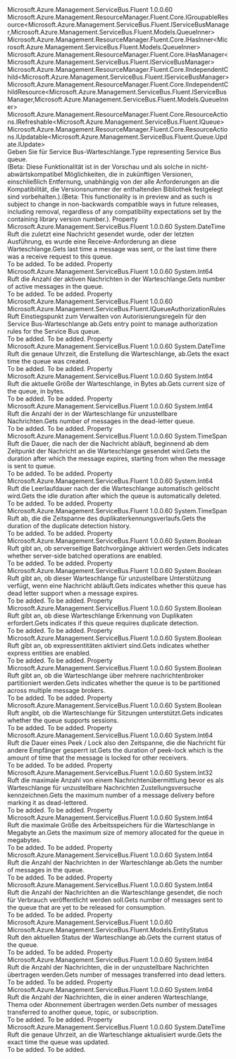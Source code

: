 <Type Name="IQueue" FullName="Microsoft.Azure.Management.ServiceBus.Fluent.IQueue">
  <TypeSignature Language="C#" Value="public interface IQueue : Microsoft.Azure.Management.ResourceManager.Fluent.Core.IGroupableResource&lt;Microsoft.Azure.Management.ServiceBus.Fluent.IServiceBusManager,Microsoft.Azure.Management.ServiceBus.Fluent.Models.QueueInner&gt;, Microsoft.Azure.Management.ResourceManager.Fluent.Core.IHasInner&lt;Microsoft.Azure.Management.ServiceBus.Fluent.Models.QueueInner&gt;, Microsoft.Azure.Management.ResourceManager.Fluent.Core.IHasManager&lt;Microsoft.Azure.Management.ServiceBus.Fluent.IServiceBusManager&gt;, Microsoft.Azure.Management.ResourceManager.Fluent.Core.IIndependentChild&lt;Microsoft.Azure.Management.ServiceBus.Fluent.IServiceBusManager&gt;, Microsoft.Azure.Management.ResourceManager.Fluent.Core.IIndependentChildResource&lt;Microsoft.Azure.Management.ServiceBus.Fluent.IServiceBusManager,Microsoft.Azure.Management.ServiceBus.Fluent.Models.QueueInner&gt;, Microsoft.Azure.Management.ResourceManager.Fluent.Core.ResourceActions.IRefreshable&lt;Microsoft.Azure.Management.ServiceBus.Fluent.IQueue&gt;, Microsoft.Azure.Management.ResourceManager.Fluent.Core.ResourceActions.IUpdatable&lt;Microsoft.Azure.Management.ServiceBus.Fluent.Queue.Update.IUpdate&gt;" />
  <TypeSignature Language="ILAsm" Value=".class public interface auto ansi abstract IQueue implements class Microsoft.Azure.Management.ResourceManager.Fluent.Core.IGroupableResource`2&lt;class Microsoft.Azure.Management.ServiceBus.Fluent.IServiceBusManager, class Microsoft.Azure.Management.ServiceBus.Fluent.Models.QueueInner&gt;, class Microsoft.Azure.Management.ResourceManager.Fluent.Core.IHasId, class Microsoft.Azure.Management.ResourceManager.Fluent.Core.IHasInner`1&lt;class Microsoft.Azure.Management.ServiceBus.Fluent.Models.QueueInner&gt;, class Microsoft.Azure.Management.ResourceManager.Fluent.Core.IHasManager`1&lt;class Microsoft.Azure.Management.ServiceBus.Fluent.IServiceBusManager&gt;, class Microsoft.Azure.Management.ResourceManager.Fluent.Core.IHasName, class Microsoft.Azure.Management.ResourceManager.Fluent.Core.IHasResourceGroup, class Microsoft.Azure.Management.ResourceManager.Fluent.Core.IIndependentChild`1&lt;class Microsoft.Azure.Management.ServiceBus.Fluent.IServiceBusManager&gt;, class Microsoft.Azure.Management.ResourceManager.Fluent.Core.IIndependentChildResource`2&lt;class Microsoft.Azure.Management.ServiceBus.Fluent.IServiceBusManager, class Microsoft.Azure.Management.ServiceBus.Fluent.Models.QueueInner&gt;, class Microsoft.Azure.Management.ResourceManager.Fluent.Core.IResource, class Microsoft.Azure.Management.ResourceManager.Fluent.Core.ResourceActions.IIndexable, class Microsoft.Azure.Management.ResourceManager.Fluent.Core.ResourceActions.IRefreshable`1&lt;class Microsoft.Azure.Management.ServiceBus.Fluent.IQueue&gt;, class Microsoft.Azure.Management.ResourceManager.Fluent.Core.ResourceActions.IUpdatable`1&lt;class Microsoft.Azure.Management.ServiceBus.Fluent.Queue.Update.IUpdate&gt;" />
  <TypeSignature Language="DocId" Value="T:Microsoft.Azure.Management.ServiceBus.Fluent.IQueue" />
  <TypeSignature Language="VB.NET" Value="Public Interface IQueue&#xA;Implements IGroupableResource(Of IServiceBusManager, QueueInner), IHasInner(Of QueueInner), IHasManager(Of IServiceBusManager), IIndependentChild(Of IServiceBusManager), IIndependentChildResource(Of IServiceBusManager, QueueInner), IRefreshable(Of IQueue), IUpdatable(Of IUpdate)" />
  <TypeSignature Language="F#" Value="type IQueue = interface&#xA;    interface IIndependentChildResource&lt;IServiceBusManager, QueueInner&gt;&#xA;    interface IGroupableResource&lt;IServiceBusManager, QueueInner&gt;&#xA;    interface IResource&#xA;    interface IIndexable&#xA;    interface IHasId&#xA;    interface IHasName&#xA;    interface IHasResourceGroup&#xA;    interface IHasManager&lt;IServiceBusManager&gt;&#xA;    interface IHasInner&lt;QueueInner&gt;&#xA;    interface IIndependentChild&lt;IServiceBusManager&gt;&#xA;    interface IRefreshable&lt;IQueue&gt;&#xA;    interface IUpdatable&lt;IUpdate&gt;" />
  <AssemblyInfo>
    <AssemblyName>Microsoft.Azure.Management.ServiceBus.Fluent</AssemblyName>
    <AssemblyVersion>1.0.0.60</AssemblyVersion>
  </AssemblyInfo>
  <Interfaces>
    <Interface>
      <InterfaceName>Microsoft.Azure.Management.ResourceManager.Fluent.Core.IGroupableResource&lt;Microsoft.Azure.Management.ServiceBus.Fluent.IServiceBusManager,Microsoft.Azure.Management.ServiceBus.Fluent.Models.QueueInner&gt;</InterfaceName>
    </Interface>
    <Interface>
      <InterfaceName>Microsoft.Azure.Management.ResourceManager.Fluent.Core.IHasInner&lt;Microsoft.Azure.Management.ServiceBus.Fluent.Models.QueueInner&gt;</InterfaceName>
    </Interface>
    <Interface>
      <InterfaceName>Microsoft.Azure.Management.ResourceManager.Fluent.Core.IHasManager&lt;Microsoft.Azure.Management.ServiceBus.Fluent.IServiceBusManager&gt;</InterfaceName>
    </Interface>
    <Interface>
      <InterfaceName>Microsoft.Azure.Management.ResourceManager.Fluent.Core.IIndependentChild&lt;Microsoft.Azure.Management.ServiceBus.Fluent.IServiceBusManager&gt;</InterfaceName>
    </Interface>
    <Interface>
      <InterfaceName>Microsoft.Azure.Management.ResourceManager.Fluent.Core.IIndependentChildResource&lt;Microsoft.Azure.Management.ServiceBus.Fluent.IServiceBusManager,Microsoft.Azure.Management.ServiceBus.Fluent.Models.QueueInner&gt;</InterfaceName>
    </Interface>
    <Interface>
      <InterfaceName>Microsoft.Azure.Management.ResourceManager.Fluent.Core.ResourceActions.IRefreshable&lt;Microsoft.Azure.Management.ServiceBus.Fluent.IQueue&gt;</InterfaceName>
    </Interface>
    <Interface>
      <InterfaceName>Microsoft.Azure.Management.ResourceManager.Fluent.Core.ResourceActions.IUpdatable&lt;Microsoft.Azure.Management.ServiceBus.Fluent.Queue.Update.IUpdate&gt;</InterfaceName>
    </Interface>
  </Interfaces>
  <Docs>
    <summary>
            <span data-ttu-id="dea6c-101">Geben Sie für Service Bus-Warteschlange.</span><span class="sxs-lookup"><span data-stu-id="dea6c-101">Type representing Service Bus queue.</span></span>
            </summary>
    <remarks>
            <span data-ttu-id="dea6c-102">(Beta: Diese Funktionalität ist in der Vorschau und als solche in nicht-abwärtskompatibel Möglichkeiten, die in zukünftigen Versionen, einschließlich Entfernung, unabhängig von der alle Anforderungen an die Kompatibilität, die Versionsnummer der enthaltenden Bibliothek festgelegt sind vorbehalten.).</span><span class="sxs-lookup"><span data-stu-id="dea6c-102">(Beta: This functionality is in preview and as such is subject to change in non-backwards compatible ways in future releases, including removal, regardless of any compatibility expectations set by the containing library version number.).</span></span>
            </remarks>
  </Docs>
  <Members>
    <Member MemberName="AccessedAt">
      <MemberSignature Language="C#" Value="public DateTime AccessedAt { get; }" />
      <MemberSignature Language="ILAsm" Value=".property instance valuetype System.DateTime AccessedAt" />
      <MemberSignature Language="DocId" Value="P:Microsoft.Azure.Management.ServiceBus.Fluent.IQueue.AccessedAt" />
      <MemberSignature Language="VB.NET" Value="Public ReadOnly Property AccessedAt As DateTime" />
      <MemberSignature Language="F#" Value="member this.AccessedAt : DateTime" Usage="Microsoft.Azure.Management.ServiceBus.Fluent.IQueue.AccessedAt" />
      <MemberType>Property</MemberType>
      <AssemblyInfo>
        <AssemblyName>Microsoft.Azure.Management.ServiceBus.Fluent</AssemblyName>
        <AssemblyVersion>1.0.0.60</AssemblyVersion>
      </AssemblyInfo>
      <ReturnValue>
        <ReturnType>System.DateTime</ReturnType>
      </ReturnValue>
      <Docs>
        <summary>
            <span data-ttu-id="dea6c-103">Ruft die zuletzt eine Nachricht gesendet wurde, oder der letzten Ausführung, es wurde eine Receive-Anforderung an diese Warteschlange.</span><span class="sxs-lookup"><span data-stu-id="dea6c-103">Gets last time a message was sent, or the last time there was a receive request to this queue.</span></span>
            </summary>
        <value>To be added.</value>
        <remarks>To be added.</remarks>
      </Docs>
    </Member>
    <Member MemberName="ActiveMessageCount">
      <MemberSignature Language="C#" Value="public long ActiveMessageCount { get; }" />
      <MemberSignature Language="ILAsm" Value=".property instance int64 ActiveMessageCount" />
      <MemberSignature Language="DocId" Value="P:Microsoft.Azure.Management.ServiceBus.Fluent.IQueue.ActiveMessageCount" />
      <MemberSignature Language="VB.NET" Value="Public ReadOnly Property ActiveMessageCount As Long" />
      <MemberSignature Language="F#" Value="member this.ActiveMessageCount : int64" Usage="Microsoft.Azure.Management.ServiceBus.Fluent.IQueue.ActiveMessageCount" />
      <MemberType>Property</MemberType>
      <AssemblyInfo>
        <AssemblyName>Microsoft.Azure.Management.ServiceBus.Fluent</AssemblyName>
        <AssemblyVersion>1.0.0.60</AssemblyVersion>
      </AssemblyInfo>
      <ReturnValue>
        <ReturnType>System.Int64</ReturnType>
      </ReturnValue>
      <Docs>
        <summary>
            <span data-ttu-id="dea6c-104">Ruft die Anzahl der aktiven Nachrichten in der Warteschlange.</span><span class="sxs-lookup"><span data-stu-id="dea6c-104">Gets number of active messages in the queue.</span></span>
            </summary>
        <value>To be added.</value>
        <remarks>To be added.</remarks>
      </Docs>
    </Member>
    <Member MemberName="AuthorizationRules">
      <MemberSignature Language="C#" Value="public Microsoft.Azure.Management.ServiceBus.Fluent.IQueueAuthorizationRules AuthorizationRules { get; }" />
      <MemberSignature Language="ILAsm" Value=".property instance class Microsoft.Azure.Management.ServiceBus.Fluent.IQueueAuthorizationRules AuthorizationRules" />
      <MemberSignature Language="DocId" Value="P:Microsoft.Azure.Management.ServiceBus.Fluent.IQueue.AuthorizationRules" />
      <MemberSignature Language="VB.NET" Value="Public ReadOnly Property AuthorizationRules As IQueueAuthorizationRules" />
      <MemberSignature Language="F#" Value="member this.AuthorizationRules : Microsoft.Azure.Management.ServiceBus.Fluent.IQueueAuthorizationRules" Usage="Microsoft.Azure.Management.ServiceBus.Fluent.IQueue.AuthorizationRules" />
      <MemberType>Property</MemberType>
      <AssemblyInfo>
        <AssemblyName>Microsoft.Azure.Management.ServiceBus.Fluent</AssemblyName>
        <AssemblyVersion>1.0.0.60</AssemblyVersion>
      </AssemblyInfo>
      <ReturnValue>
        <ReturnType>Microsoft.Azure.Management.ServiceBus.Fluent.IQueueAuthorizationRules</ReturnType>
      </ReturnValue>
      <Docs>
        <summary>
            <span data-ttu-id="dea6c-105">Ruft Einstiegspunkt zum Verwalten von Autorisierungsregeln für den Service Bus-Warteschlange ab.</span><span class="sxs-lookup"><span data-stu-id="dea6c-105">Gets entry point to manage authorization rules for the Service Bus queue.</span></span>
            </summary>
        <value>To be added.</value>
        <remarks>To be added.</remarks>
      </Docs>
    </Member>
    <Member MemberName="CreatedAt">
      <MemberSignature Language="C#" Value="public DateTime CreatedAt { get; }" />
      <MemberSignature Language="ILAsm" Value=".property instance valuetype System.DateTime CreatedAt" />
      <MemberSignature Language="DocId" Value="P:Microsoft.Azure.Management.ServiceBus.Fluent.IQueue.CreatedAt" />
      <MemberSignature Language="VB.NET" Value="Public ReadOnly Property CreatedAt As DateTime" />
      <MemberSignature Language="F#" Value="member this.CreatedAt : DateTime" Usage="Microsoft.Azure.Management.ServiceBus.Fluent.IQueue.CreatedAt" />
      <MemberType>Property</MemberType>
      <AssemblyInfo>
        <AssemblyName>Microsoft.Azure.Management.ServiceBus.Fluent</AssemblyName>
        <AssemblyVersion>1.0.0.60</AssemblyVersion>
      </AssemblyInfo>
      <ReturnValue>
        <ReturnType>System.DateTime</ReturnType>
      </ReturnValue>
      <Docs>
        <summary>
            <span data-ttu-id="dea6c-106">Ruft die genaue Uhrzeit, die Erstellung die Warteschlange, ab.</span><span class="sxs-lookup"><span data-stu-id="dea6c-106">Gets the exact time the queue was created.</span></span>
            </summary>
        <value>To be added.</value>
        <remarks>To be added.</remarks>
      </Docs>
    </Member>
    <Member MemberName="CurrentSizeInBytes">
      <MemberSignature Language="C#" Value="public long CurrentSizeInBytes { get; }" />
      <MemberSignature Language="ILAsm" Value=".property instance int64 CurrentSizeInBytes" />
      <MemberSignature Language="DocId" Value="P:Microsoft.Azure.Management.ServiceBus.Fluent.IQueue.CurrentSizeInBytes" />
      <MemberSignature Language="VB.NET" Value="Public ReadOnly Property CurrentSizeInBytes As Long" />
      <MemberSignature Language="F#" Value="member this.CurrentSizeInBytes : int64" Usage="Microsoft.Azure.Management.ServiceBus.Fluent.IQueue.CurrentSizeInBytes" />
      <MemberType>Property</MemberType>
      <AssemblyInfo>
        <AssemblyName>Microsoft.Azure.Management.ServiceBus.Fluent</AssemblyName>
        <AssemblyVersion>1.0.0.60</AssemblyVersion>
      </AssemblyInfo>
      <ReturnValue>
        <ReturnType>System.Int64</ReturnType>
      </ReturnValue>
      <Docs>
        <summary>
            <span data-ttu-id="dea6c-107">Ruft die aktuelle Größe der Warteschlange, in Bytes ab.</span><span class="sxs-lookup"><span data-stu-id="dea6c-107">Gets current size of the queue, in bytes.</span></span>
            </summary>
        <value>To be added.</value>
        <remarks>To be added.</remarks>
      </Docs>
    </Member>
    <Member MemberName="DeadLetterMessageCount">
      <MemberSignature Language="C#" Value="public long DeadLetterMessageCount { get; }" />
      <MemberSignature Language="ILAsm" Value=".property instance int64 DeadLetterMessageCount" />
      <MemberSignature Language="DocId" Value="P:Microsoft.Azure.Management.ServiceBus.Fluent.IQueue.DeadLetterMessageCount" />
      <MemberSignature Language="VB.NET" Value="Public ReadOnly Property DeadLetterMessageCount As Long" />
      <MemberSignature Language="F#" Value="member this.DeadLetterMessageCount : int64" Usage="Microsoft.Azure.Management.ServiceBus.Fluent.IQueue.DeadLetterMessageCount" />
      <MemberType>Property</MemberType>
      <AssemblyInfo>
        <AssemblyName>Microsoft.Azure.Management.ServiceBus.Fluent</AssemblyName>
        <AssemblyVersion>1.0.0.60</AssemblyVersion>
      </AssemblyInfo>
      <ReturnValue>
        <ReturnType>System.Int64</ReturnType>
      </ReturnValue>
      <Docs>
        <summary>
            <span data-ttu-id="dea6c-108">Ruft die Anzahl der in der Warteschlange für unzustellbare Nachrichten.</span><span class="sxs-lookup"><span data-stu-id="dea6c-108">Gets number of messages in the dead-letter queue.</span></span>
            </summary>
        <value>To be added.</value>
        <remarks>To be added.</remarks>
      </Docs>
    </Member>
    <Member MemberName="DefaultMessageTtlDuration">
      <MemberSignature Language="C#" Value="public TimeSpan DefaultMessageTtlDuration { get; }" />
      <MemberSignature Language="ILAsm" Value=".property instance valuetype System.TimeSpan DefaultMessageTtlDuration" />
      <MemberSignature Language="DocId" Value="P:Microsoft.Azure.Management.ServiceBus.Fluent.IQueue.DefaultMessageTtlDuration" />
      <MemberSignature Language="VB.NET" Value="Public ReadOnly Property DefaultMessageTtlDuration As TimeSpan" />
      <MemberSignature Language="F#" Value="member this.DefaultMessageTtlDuration : TimeSpan" Usage="Microsoft.Azure.Management.ServiceBus.Fluent.IQueue.DefaultMessageTtlDuration" />
      <MemberType>Property</MemberType>
      <AssemblyInfo>
        <AssemblyName>Microsoft.Azure.Management.ServiceBus.Fluent</AssemblyName>
        <AssemblyVersion>1.0.0.60</AssemblyVersion>
      </AssemblyInfo>
      <ReturnValue>
        <ReturnType>System.TimeSpan</ReturnType>
      </ReturnValue>
      <Docs>
        <summary>
            <span data-ttu-id="dea6c-109">Ruft die Dauer, die nach der die Nachricht abläuft, beginnend ab dem Zeitpunkt der Nachricht an die Warteschlange gesendet wird.</span><span class="sxs-lookup"><span data-stu-id="dea6c-109">Gets the duration after which the message expires, starting from when the message is sent to queue.</span></span>
            </summary>
        <value>To be added.</value>
        <remarks>To be added.</remarks>
      </Docs>
    </Member>
    <Member MemberName="DeleteOnIdleDurationInMinutes">
      <MemberSignature Language="C#" Value="public long DeleteOnIdleDurationInMinutes { get; }" />
      <MemberSignature Language="ILAsm" Value=".property instance int64 DeleteOnIdleDurationInMinutes" />
      <MemberSignature Language="DocId" Value="P:Microsoft.Azure.Management.ServiceBus.Fluent.IQueue.DeleteOnIdleDurationInMinutes" />
      <MemberSignature Language="VB.NET" Value="Public ReadOnly Property DeleteOnIdleDurationInMinutes As Long" />
      <MemberSignature Language="F#" Value="member this.DeleteOnIdleDurationInMinutes : int64" Usage="Microsoft.Azure.Management.ServiceBus.Fluent.IQueue.DeleteOnIdleDurationInMinutes" />
      <MemberType>Property</MemberType>
      <AssemblyInfo>
        <AssemblyName>Microsoft.Azure.Management.ServiceBus.Fluent</AssemblyName>
        <AssemblyVersion>1.0.0.60</AssemblyVersion>
      </AssemblyInfo>
      <ReturnValue>
        <ReturnType>System.Int64</ReturnType>
      </ReturnValue>
      <Docs>
        <summary>
            <span data-ttu-id="dea6c-110">Ruft die Leerlaufdauer nach der die Warteschlange automatisch gelöscht wird.</span><span class="sxs-lookup"><span data-stu-id="dea6c-110">Gets the idle duration after which the queue is automatically deleted.</span></span>
            </summary>
        <value>To be added.</value>
        <remarks>To be added.</remarks>
      </Docs>
    </Member>
    <Member MemberName="DuplicateMessageDetectionHistoryDuration">
      <MemberSignature Language="C#" Value="public TimeSpan DuplicateMessageDetectionHistoryDuration { get; }" />
      <MemberSignature Language="ILAsm" Value=".property instance valuetype System.TimeSpan DuplicateMessageDetectionHistoryDuration" />
      <MemberSignature Language="DocId" Value="P:Microsoft.Azure.Management.ServiceBus.Fluent.IQueue.DuplicateMessageDetectionHistoryDuration" />
      <MemberSignature Language="VB.NET" Value="Public ReadOnly Property DuplicateMessageDetectionHistoryDuration As TimeSpan" />
      <MemberSignature Language="F#" Value="member this.DuplicateMessageDetectionHistoryDuration : TimeSpan" Usage="Microsoft.Azure.Management.ServiceBus.Fluent.IQueue.DuplicateMessageDetectionHistoryDuration" />
      <MemberType>Property</MemberType>
      <AssemblyInfo>
        <AssemblyName>Microsoft.Azure.Management.ServiceBus.Fluent</AssemblyName>
        <AssemblyVersion>1.0.0.60</AssemblyVersion>
      </AssemblyInfo>
      <ReturnValue>
        <ReturnType>System.TimeSpan</ReturnType>
      </ReturnValue>
      <Docs>
        <summary>
            <span data-ttu-id="dea6c-111">Ruft ab, die die Zeitspanne des duplikaterkennungsverlaufs.</span><span class="sxs-lookup"><span data-stu-id="dea6c-111">Gets the duration of the duplicate detection history.</span></span>
            </summary>
        <value>To be added.</value>
        <remarks>To be added.</remarks>
      </Docs>
    </Member>
    <Member MemberName="IsBatchedOperationsEnabled">
      <MemberSignature Language="C#" Value="public bool IsBatchedOperationsEnabled { get; }" />
      <MemberSignature Language="ILAsm" Value=".property instance bool IsBatchedOperationsEnabled" />
      <MemberSignature Language="DocId" Value="P:Microsoft.Azure.Management.ServiceBus.Fluent.IQueue.IsBatchedOperationsEnabled" />
      <MemberSignature Language="VB.NET" Value="Public ReadOnly Property IsBatchedOperationsEnabled As Boolean" />
      <MemberSignature Language="F#" Value="member this.IsBatchedOperationsEnabled : bool" Usage="Microsoft.Azure.Management.ServiceBus.Fluent.IQueue.IsBatchedOperationsEnabled" />
      <MemberType>Property</MemberType>
      <AssemblyInfo>
        <AssemblyName>Microsoft.Azure.Management.ServiceBus.Fluent</AssemblyName>
        <AssemblyVersion>1.0.0.60</AssemblyVersion>
      </AssemblyInfo>
      <ReturnValue>
        <ReturnType>System.Boolean</ReturnType>
      </ReturnValue>
      <Docs>
        <summary>
            <span data-ttu-id="dea6c-112">Ruft gibt an, ob serverseitige Batchvorgänge aktiviert werden.</span><span class="sxs-lookup"><span data-stu-id="dea6c-112">Gets indicates whether server-side batched operations are enabled.</span></span>
            </summary>
        <value>To be added.</value>
        <remarks>To be added.</remarks>
      </Docs>
    </Member>
    <Member MemberName="IsDeadLetteringEnabledForExpiredMessages">
      <MemberSignature Language="C#" Value="public bool IsDeadLetteringEnabledForExpiredMessages { get; }" />
      <MemberSignature Language="ILAsm" Value=".property instance bool IsDeadLetteringEnabledForExpiredMessages" />
      <MemberSignature Language="DocId" Value="P:Microsoft.Azure.Management.ServiceBus.Fluent.IQueue.IsDeadLetteringEnabledForExpiredMessages" />
      <MemberSignature Language="VB.NET" Value="Public ReadOnly Property IsDeadLetteringEnabledForExpiredMessages As Boolean" />
      <MemberSignature Language="F#" Value="member this.IsDeadLetteringEnabledForExpiredMessages : bool" Usage="Microsoft.Azure.Management.ServiceBus.Fluent.IQueue.IsDeadLetteringEnabledForExpiredMessages" />
      <MemberType>Property</MemberType>
      <AssemblyInfo>
        <AssemblyName>Microsoft.Azure.Management.ServiceBus.Fluent</AssemblyName>
        <AssemblyVersion>1.0.0.60</AssemblyVersion>
      </AssemblyInfo>
      <ReturnValue>
        <ReturnType>System.Boolean</ReturnType>
      </ReturnValue>
      <Docs>
        <summary>
            <span data-ttu-id="dea6c-113">Ruft gibt an, ob dieser Warteschlange für unzustellbare Unterstützung verfügt, wenn eine Nachricht abläuft.</span><span class="sxs-lookup"><span data-stu-id="dea6c-113">Gets indicates whether this queue has dead letter support when a message expires.</span></span>
            </summary>
        <value>To be added.</value>
        <remarks>To be added.</remarks>
      </Docs>
    </Member>
    <Member MemberName="IsDuplicateDetectionEnabled">
      <MemberSignature Language="C#" Value="public bool IsDuplicateDetectionEnabled { get; }" />
      <MemberSignature Language="ILAsm" Value=".property instance bool IsDuplicateDetectionEnabled" />
      <MemberSignature Language="DocId" Value="P:Microsoft.Azure.Management.ServiceBus.Fluent.IQueue.IsDuplicateDetectionEnabled" />
      <MemberSignature Language="VB.NET" Value="Public ReadOnly Property IsDuplicateDetectionEnabled As Boolean" />
      <MemberSignature Language="F#" Value="member this.IsDuplicateDetectionEnabled : bool" Usage="Microsoft.Azure.Management.ServiceBus.Fluent.IQueue.IsDuplicateDetectionEnabled" />
      <MemberType>Property</MemberType>
      <AssemblyInfo>
        <AssemblyName>Microsoft.Azure.Management.ServiceBus.Fluent</AssemblyName>
        <AssemblyVersion>1.0.0.60</AssemblyVersion>
      </AssemblyInfo>
      <ReturnValue>
        <ReturnType>System.Boolean</ReturnType>
      </ReturnValue>
      <Docs>
        <summary>
            <span data-ttu-id="dea6c-114">Ruft gibt an, ob diese Warteschlange Erkennung von Duplikaten erfordert.</span><span class="sxs-lookup"><span data-stu-id="dea6c-114">Gets indicates if this queue requires duplicate detection.</span></span>
            </summary>
        <value>To be added.</value>
        <remarks>To be added.</remarks>
      </Docs>
    </Member>
    <Member MemberName="IsExpressEnabled">
      <MemberSignature Language="C#" Value="public bool IsExpressEnabled { get; }" />
      <MemberSignature Language="ILAsm" Value=".property instance bool IsExpressEnabled" />
      <MemberSignature Language="DocId" Value="P:Microsoft.Azure.Management.ServiceBus.Fluent.IQueue.IsExpressEnabled" />
      <MemberSignature Language="VB.NET" Value="Public ReadOnly Property IsExpressEnabled As Boolean" />
      <MemberSignature Language="F#" Value="member this.IsExpressEnabled : bool" Usage="Microsoft.Azure.Management.ServiceBus.Fluent.IQueue.IsExpressEnabled" />
      <MemberType>Property</MemberType>
      <AssemblyInfo>
        <AssemblyName>Microsoft.Azure.Management.ServiceBus.Fluent</AssemblyName>
        <AssemblyVersion>1.0.0.60</AssemblyVersion>
      </AssemblyInfo>
      <ReturnValue>
        <ReturnType>System.Boolean</ReturnType>
      </ReturnValue>
      <Docs>
        <summary>
            <span data-ttu-id="dea6c-115">Ruft gibt an, ob expressentitäten aktiviert sind.</span><span class="sxs-lookup"><span data-stu-id="dea6c-115">Gets indicates whether express entities are enabled.</span></span>
            </summary>
        <value>To be added.</value>
        <remarks>To be added.</remarks>
      </Docs>
    </Member>
    <Member MemberName="IsPartitioningEnabled">
      <MemberSignature Language="C#" Value="public bool IsPartitioningEnabled { get; }" />
      <MemberSignature Language="ILAsm" Value=".property instance bool IsPartitioningEnabled" />
      <MemberSignature Language="DocId" Value="P:Microsoft.Azure.Management.ServiceBus.Fluent.IQueue.IsPartitioningEnabled" />
      <MemberSignature Language="VB.NET" Value="Public ReadOnly Property IsPartitioningEnabled As Boolean" />
      <MemberSignature Language="F#" Value="member this.IsPartitioningEnabled : bool" Usage="Microsoft.Azure.Management.ServiceBus.Fluent.IQueue.IsPartitioningEnabled" />
      <MemberType>Property</MemberType>
      <AssemblyInfo>
        <AssemblyName>Microsoft.Azure.Management.ServiceBus.Fluent</AssemblyName>
        <AssemblyVersion>1.0.0.60</AssemblyVersion>
      </AssemblyInfo>
      <ReturnValue>
        <ReturnType>System.Boolean</ReturnType>
      </ReturnValue>
      <Docs>
        <summary>
            <span data-ttu-id="dea6c-116">Ruft gibt an, ob die Warteschlange über mehrere nachrichtenbroker partitioniert werden.</span><span class="sxs-lookup"><span data-stu-id="dea6c-116">Gets indicates whether the queue is to be partitioned across multiple message brokers.</span></span>
            </summary>
        <value>To be added.</value>
        <remarks>To be added.</remarks>
      </Docs>
    </Member>
    <Member MemberName="IsSessionEnabled">
      <MemberSignature Language="C#" Value="public bool IsSessionEnabled { get; }" />
      <MemberSignature Language="ILAsm" Value=".property instance bool IsSessionEnabled" />
      <MemberSignature Language="DocId" Value="P:Microsoft.Azure.Management.ServiceBus.Fluent.IQueue.IsSessionEnabled" />
      <MemberSignature Language="VB.NET" Value="Public ReadOnly Property IsSessionEnabled As Boolean" />
      <MemberSignature Language="F#" Value="member this.IsSessionEnabled : bool" Usage="Microsoft.Azure.Management.ServiceBus.Fluent.IQueue.IsSessionEnabled" />
      <MemberType>Property</MemberType>
      <AssemblyInfo>
        <AssemblyName>Microsoft.Azure.Management.ServiceBus.Fluent</AssemblyName>
        <AssemblyVersion>1.0.0.60</AssemblyVersion>
      </AssemblyInfo>
      <ReturnValue>
        <ReturnType>System.Boolean</ReturnType>
      </ReturnValue>
      <Docs>
        <summary>
            <span data-ttu-id="dea6c-117">Ruft angibt, ob die Warteschlange für Sitzungen unterstützt.</span><span class="sxs-lookup"><span data-stu-id="dea6c-117">Gets indicates whether the queue supports sessions.</span></span>
            </summary>
        <value>To be added.</value>
        <remarks>To be added.</remarks>
      </Docs>
    </Member>
    <Member MemberName="LockDurationInSeconds">
      <MemberSignature Language="C#" Value="public long LockDurationInSeconds { get; }" />
      <MemberSignature Language="ILAsm" Value=".property instance int64 LockDurationInSeconds" />
      <MemberSignature Language="DocId" Value="P:Microsoft.Azure.Management.ServiceBus.Fluent.IQueue.LockDurationInSeconds" />
      <MemberSignature Language="VB.NET" Value="Public ReadOnly Property LockDurationInSeconds As Long" />
      <MemberSignature Language="F#" Value="member this.LockDurationInSeconds : int64" Usage="Microsoft.Azure.Management.ServiceBus.Fluent.IQueue.LockDurationInSeconds" />
      <MemberType>Property</MemberType>
      <AssemblyInfo>
        <AssemblyName>Microsoft.Azure.Management.ServiceBus.Fluent</AssemblyName>
        <AssemblyVersion>1.0.0.60</AssemblyVersion>
      </AssemblyInfo>
      <ReturnValue>
        <ReturnType>System.Int64</ReturnType>
      </ReturnValue>
      <Docs>
        <summary>
            <span data-ttu-id="dea6c-118">Ruft die Dauer eines Peek / Lock also den Zeitspanne, die die Nachricht für andere Empfänger gesperrt ist.</span><span class="sxs-lookup"><span data-stu-id="dea6c-118">Gets the duration of peek-lock which is the amount of time that the message is locked for other receivers.</span></span>
            </summary>
        <value>To be added.</value>
        <remarks>To be added.</remarks>
      </Docs>
    </Member>
    <Member MemberName="MaxDeliveryCountBeforeDeadLetteringMessage">
      <MemberSignature Language="C#" Value="public int MaxDeliveryCountBeforeDeadLetteringMessage { get; }" />
      <MemberSignature Language="ILAsm" Value=".property instance int32 MaxDeliveryCountBeforeDeadLetteringMessage" />
      <MemberSignature Language="DocId" Value="P:Microsoft.Azure.Management.ServiceBus.Fluent.IQueue.MaxDeliveryCountBeforeDeadLetteringMessage" />
      <MemberSignature Language="VB.NET" Value="Public ReadOnly Property MaxDeliveryCountBeforeDeadLetteringMessage As Integer" />
      <MemberSignature Language="F#" Value="member this.MaxDeliveryCountBeforeDeadLetteringMessage : int" Usage="Microsoft.Azure.Management.ServiceBus.Fluent.IQueue.MaxDeliveryCountBeforeDeadLetteringMessage" />
      <MemberType>Property</MemberType>
      <AssemblyInfo>
        <AssemblyName>Microsoft.Azure.Management.ServiceBus.Fluent</AssemblyName>
        <AssemblyVersion>1.0.0.60</AssemblyVersion>
      </AssemblyInfo>
      <ReturnValue>
        <ReturnType>System.Int32</ReturnType>
      </ReturnValue>
      <Docs>
        <summary>
            <span data-ttu-id="dea6c-119">Ruft die maximale Anzahl von einem Nachrichtenübermittlung bevor es als Warteschlange für unzustellbare Nachrichten Zustellungsversuche kennzeichnen.</span><span class="sxs-lookup"><span data-stu-id="dea6c-119">Gets the maximum number of a message delivery before marking it as dead-lettered.</span></span>
            </summary>
        <value>To be added.</value>
        <remarks>To be added.</remarks>
      </Docs>
    </Member>
    <Member MemberName="MaxSizeInMB">
      <MemberSignature Language="C#" Value="public long MaxSizeInMB { get; }" />
      <MemberSignature Language="ILAsm" Value=".property instance int64 MaxSizeInMB" />
      <MemberSignature Language="DocId" Value="P:Microsoft.Azure.Management.ServiceBus.Fluent.IQueue.MaxSizeInMB" />
      <MemberSignature Language="VB.NET" Value="Public ReadOnly Property MaxSizeInMB As Long" />
      <MemberSignature Language="F#" Value="member this.MaxSizeInMB : int64" Usage="Microsoft.Azure.Management.ServiceBus.Fluent.IQueue.MaxSizeInMB" />
      <MemberType>Property</MemberType>
      <AssemblyInfo>
        <AssemblyName>Microsoft.Azure.Management.ServiceBus.Fluent</AssemblyName>
        <AssemblyVersion>1.0.0.60</AssemblyVersion>
      </AssemblyInfo>
      <ReturnValue>
        <ReturnType>System.Int64</ReturnType>
      </ReturnValue>
      <Docs>
        <summary>
            <span data-ttu-id="dea6c-120">Ruft die maximale Größe des Arbeitsspeichers für die Warteschlange in Megabyte an.</span><span class="sxs-lookup"><span data-stu-id="dea6c-120">Gets the maximum size of memory allocated for the queue in megabytes.</span></span>
            </summary>
        <value>To be added.</value>
        <remarks>To be added.</remarks>
      </Docs>
    </Member>
    <Member MemberName="MessageCount">
      <MemberSignature Language="C#" Value="public long MessageCount { get; }" />
      <MemberSignature Language="ILAsm" Value=".property instance int64 MessageCount" />
      <MemberSignature Language="DocId" Value="P:Microsoft.Azure.Management.ServiceBus.Fluent.IQueue.MessageCount" />
      <MemberSignature Language="VB.NET" Value="Public ReadOnly Property MessageCount As Long" />
      <MemberSignature Language="F#" Value="member this.MessageCount : int64" Usage="Microsoft.Azure.Management.ServiceBus.Fluent.IQueue.MessageCount" />
      <MemberType>Property</MemberType>
      <AssemblyInfo>
        <AssemblyName>Microsoft.Azure.Management.ServiceBus.Fluent</AssemblyName>
        <AssemblyVersion>1.0.0.60</AssemblyVersion>
      </AssemblyInfo>
      <ReturnValue>
        <ReturnType>System.Int64</ReturnType>
      </ReturnValue>
      <Docs>
        <summary>
            <span data-ttu-id="dea6c-121">Ruft die Anzahl der Nachrichten in der Warteschlange ab.</span><span class="sxs-lookup"><span data-stu-id="dea6c-121">Gets the number of messages in the queue.</span></span>
            </summary>
        <value>To be added.</value>
        <remarks>To be added.</remarks>
      </Docs>
    </Member>
    <Member MemberName="ScheduledMessageCount">
      <MemberSignature Language="C#" Value="public long ScheduledMessageCount { get; }" />
      <MemberSignature Language="ILAsm" Value=".property instance int64 ScheduledMessageCount" />
      <MemberSignature Language="DocId" Value="P:Microsoft.Azure.Management.ServiceBus.Fluent.IQueue.ScheduledMessageCount" />
      <MemberSignature Language="VB.NET" Value="Public ReadOnly Property ScheduledMessageCount As Long" />
      <MemberSignature Language="F#" Value="member this.ScheduledMessageCount : int64" Usage="Microsoft.Azure.Management.ServiceBus.Fluent.IQueue.ScheduledMessageCount" />
      <MemberType>Property</MemberType>
      <AssemblyInfo>
        <AssemblyName>Microsoft.Azure.Management.ServiceBus.Fluent</AssemblyName>
        <AssemblyVersion>1.0.0.60</AssemblyVersion>
      </AssemblyInfo>
      <ReturnValue>
        <ReturnType>System.Int64</ReturnType>
      </ReturnValue>
      <Docs>
        <summary>
            <span data-ttu-id="dea6c-122">Ruft die Anzahl der Nachrichten an die Warteschlange gesendet, die noch für Verbrauch veröffentlicht werden soll.</span><span class="sxs-lookup"><span data-stu-id="dea6c-122">Gets number of messages sent to the queue that are yet to be released for consumption.</span></span>
            </summary>
        <value>To be added.</value>
        <remarks>To be added.</remarks>
      </Docs>
    </Member>
    <Member MemberName="Status">
      <MemberSignature Language="C#" Value="public Microsoft.Azure.Management.ServiceBus.Fluent.Models.EntityStatus Status { get; }" />
      <MemberSignature Language="ILAsm" Value=".property instance valuetype Microsoft.Azure.Management.ServiceBus.Fluent.Models.EntityStatus Status" />
      <MemberSignature Language="DocId" Value="P:Microsoft.Azure.Management.ServiceBus.Fluent.IQueue.Status" />
      <MemberSignature Language="VB.NET" Value="Public ReadOnly Property Status As EntityStatus" />
      <MemberSignature Language="F#" Value="member this.Status : Microsoft.Azure.Management.ServiceBus.Fluent.Models.EntityStatus" Usage="Microsoft.Azure.Management.ServiceBus.Fluent.IQueue.Status" />
      <MemberType>Property</MemberType>
      <AssemblyInfo>
        <AssemblyName>Microsoft.Azure.Management.ServiceBus.Fluent</AssemblyName>
        <AssemblyVersion>1.0.0.60</AssemblyVersion>
      </AssemblyInfo>
      <ReturnValue>
        <ReturnType>Microsoft.Azure.Management.ServiceBus.Fluent.Models.EntityStatus</ReturnType>
      </ReturnValue>
      <Docs>
        <summary>
            <span data-ttu-id="dea6c-123">Ruft den aktuellen Status der Warteschlange ab.</span><span class="sxs-lookup"><span data-stu-id="dea6c-123">Gets the current status of the queue.</span></span>
            </summary>
        <value>To be added.</value>
        <remarks>To be added.</remarks>
      </Docs>
    </Member>
    <Member MemberName="TransferDeadLetterMessageCount">
      <MemberSignature Language="C#" Value="public long TransferDeadLetterMessageCount { get; }" />
      <MemberSignature Language="ILAsm" Value=".property instance int64 TransferDeadLetterMessageCount" />
      <MemberSignature Language="DocId" Value="P:Microsoft.Azure.Management.ServiceBus.Fluent.IQueue.TransferDeadLetterMessageCount" />
      <MemberSignature Language="VB.NET" Value="Public ReadOnly Property TransferDeadLetterMessageCount As Long" />
      <MemberSignature Language="F#" Value="member this.TransferDeadLetterMessageCount : int64" Usage="Microsoft.Azure.Management.ServiceBus.Fluent.IQueue.TransferDeadLetterMessageCount" />
      <MemberType>Property</MemberType>
      <AssemblyInfo>
        <AssemblyName>Microsoft.Azure.Management.ServiceBus.Fluent</AssemblyName>
        <AssemblyVersion>1.0.0.60</AssemblyVersion>
      </AssemblyInfo>
      <ReturnValue>
        <ReturnType>System.Int64</ReturnType>
      </ReturnValue>
      <Docs>
        <summary>
            <span data-ttu-id="dea6c-124">Ruft die Anzahl der Nachrichten, die in der unzustellbare Nachrichten übertragen werden.</span><span class="sxs-lookup"><span data-stu-id="dea6c-124">Gets number of messages transferred into dead letters.</span></span>
            </summary>
        <value>To be added.</value>
        <remarks>To be added.</remarks>
      </Docs>
    </Member>
    <Member MemberName="TransferMessageCount">
      <MemberSignature Language="C#" Value="public long TransferMessageCount { get; }" />
      <MemberSignature Language="ILAsm" Value=".property instance int64 TransferMessageCount" />
      <MemberSignature Language="DocId" Value="P:Microsoft.Azure.Management.ServiceBus.Fluent.IQueue.TransferMessageCount" />
      <MemberSignature Language="VB.NET" Value="Public ReadOnly Property TransferMessageCount As Long" />
      <MemberSignature Language="F#" Value="member this.TransferMessageCount : int64" Usage="Microsoft.Azure.Management.ServiceBus.Fluent.IQueue.TransferMessageCount" />
      <MemberType>Property</MemberType>
      <AssemblyInfo>
        <AssemblyName>Microsoft.Azure.Management.ServiceBus.Fluent</AssemblyName>
        <AssemblyVersion>1.0.0.60</AssemblyVersion>
      </AssemblyInfo>
      <ReturnValue>
        <ReturnType>System.Int64</ReturnType>
      </ReturnValue>
      <Docs>
        <summary>
            <span data-ttu-id="dea6c-125">Ruft die Anzahl der Nachrichten, die in einer anderen Warteschlange, Thema oder Abonnement übertragen werden.</span><span class="sxs-lookup"><span data-stu-id="dea6c-125">Gets number of messages transferred to another queue, topic, or subscription.</span></span>
            </summary>
        <value>To be added.</value>
        <remarks>To be added.</remarks>
      </Docs>
    </Member>
    <Member MemberName="UpdatedAt">
      <MemberSignature Language="C#" Value="public DateTime UpdatedAt { get; }" />
      <MemberSignature Language="ILAsm" Value=".property instance valuetype System.DateTime UpdatedAt" />
      <MemberSignature Language="DocId" Value="P:Microsoft.Azure.Management.ServiceBus.Fluent.IQueue.UpdatedAt" />
      <MemberSignature Language="VB.NET" Value="Public ReadOnly Property UpdatedAt As DateTime" />
      <MemberSignature Language="F#" Value="member this.UpdatedAt : DateTime" Usage="Microsoft.Azure.Management.ServiceBus.Fluent.IQueue.UpdatedAt" />
      <MemberType>Property</MemberType>
      <AssemblyInfo>
        <AssemblyName>Microsoft.Azure.Management.ServiceBus.Fluent</AssemblyName>
        <AssemblyVersion>1.0.0.60</AssemblyVersion>
      </AssemblyInfo>
      <ReturnValue>
        <ReturnType>System.DateTime</ReturnType>
      </ReturnValue>
      <Docs>
        <summary>
            <span data-ttu-id="dea6c-126">Ruft die genaue Uhrzeit, an die Warteschlange aktualisiert wurde.</span><span class="sxs-lookup"><span data-stu-id="dea6c-126">Gets the exact time the queue was updated.</span></span>
            </summary>
        <value>To be added.</value>
        <remarks>To be added.</remarks>
      </Docs>
    </Member>
  </Members>
</Type>